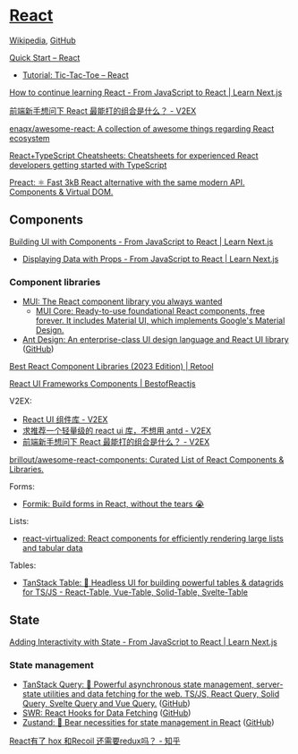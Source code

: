 # [React](https://react.dev/)
[Wikipedia](https://en.wikipedia.org/wiki/React_(software)), [GitHub](https://github.com/facebook/react)

[Quick Start – React](https://react.dev/learn)
- [Tutorial: Tic-Tac-Toe – React](https://react.dev/learn/tutorial-tic-tac-toe)

[How to continue learning React - From JavaScript to React | Learn Next.js](https://nextjs.org/learn/foundations/from-javascript-to-react/continue-learning-react)

[前端新手想问下 React 最能打的组合是什么？ - V2EX](https://www.v2ex.com/t/846126)

[enaqx/awesome-react: A collection of awesome things regarding React ecosystem](https://github.com/enaqx/awesome-react)

[React+TypeScript Cheatsheets: Cheatsheets for experienced React developers getting started with TypeScript](https://github.com/typescript-cheatsheets/react)

[Preact: ⚛️ Fast 3kB React alternative with the same modern API. Components & Virtual DOM.](https://github.com/preactjs/preact)

## Components
[Building UI with Components - From JavaScript to React | Learn Next.js](https://nextjs.org/learn/foundations/from-javascript-to-react/building-ui-with-components)
- [Displaying Data with Props - From JavaScript to React | Learn Next.js](https://nextjs.org/learn/foundations/from-javascript-to-react/displaying-data-with-props)

### Component libraries
- [MUI: The React component library you always wanted](https://mui.com/)
  - [MUI Core: Ready-to-use foundational React components, free forever. It includes Material UI, which implements Google's Material Design.](https://github.com/mui/material-ui)
- [Ant Design: An enterprise-class UI design language and React UI library](https://ant.design/) ([GitHub](https://github.com/ant-design/ant-design))

[Best React Component Libraries (2023 Edition) | Retool](https://retool.com/blog/react-component-libraries/)

[React UI Frameworks Components | BestofReactjs](https://bestofreactjs.com/catalog/react-ui-frameworks_star_1)

V2EX:
- [React UI 组件库 - V2EX](https://www.v2ex.com/t/693545)
- [求推荐一个轻量级的 react ui 库，不想用 antd - V2EX](https://www.v2ex.com/t/778408)
- [前端新手想问下 React 最能打的组合是什么？ - V2EX](https://www.v2ex.com/t/846126)

[brillout/awesome-react-components: Curated List of React Components & Libraries.](https://github.com/brillout/awesome-react-components)

Forms:
- [Formik: Build forms in React, without the tears 😭](https://github.com/jaredpalmer/formik)

Lists:
- [react-virtualized: React components for efficiently rendering large lists and tabular data](https://github.com/bvaughn/react-virtualized)

Tables:
- [TanStack Table: 🤖 Headless UI for building powerful tables & datagrids for TS/JS - React-Table, Vue-Table, Solid-Table, Svelte-Table](https://github.com/TanStack/table)

## State
[Adding Interactivity with State - From JavaScript to React | Learn Next.js](https://nextjs.org/learn/foundations/from-javascript-to-react/adding-interactivity-with-state)

### State management
- [TanStack Query: 🤖 Powerful asynchronous state management, server-state utilities and data fetching for the web. TS/JS, React Query, Solid Query, Svelte Query and Vue Query.](https://tanstack.com/query/) ([GitHub](https://github.com/tanstack/query))
- [SWR: React Hooks for Data Fetching](https://swr.vercel.app/) ([GitHub](https://github.com/vercel/swr))
- [Zustand: 🐻 Bear necessities for state management in React](https://zustand-demo.pmnd.rs/) ([GitHub](https://github.com/pmndrs/zustand))

[React有了 hox 和Recoil 还需要redux吗？ - 知乎](https://www.zhihu.com/question/445762769)
